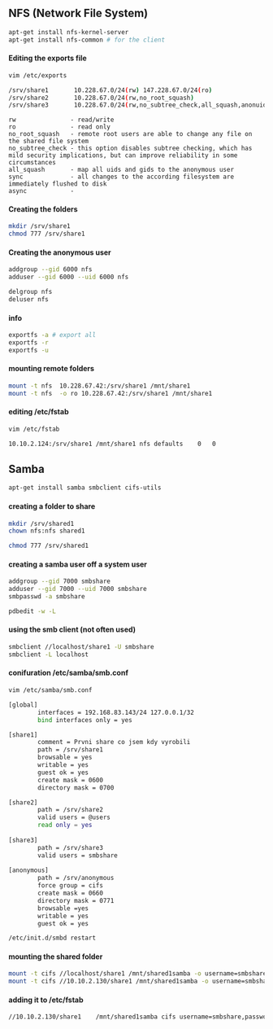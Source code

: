 
## NFS (Network File System)
```bash
apt-get install nfs-kernel-server
apt-get install nfs-common # for the client
```
#### Editing the exports file
```bash
vim /etc/exports
```
```bash
/srv/share1       10.228.67.0/24(rw) 147.228.67.0/24(ro)
/srv/share2       10.228.67.0/24(rw,no_root_squash)
/srv/share3       10.228.67.0/24(rw,no_subtree_check,all_squash,anonuid=6000,anongid=6000)
```
```
rw               - read/write
ro               - read only
no_root_squash   - remote root users are able to change any file on the shared file system
no_subtree_check - this option disables subtree checking, which has mild security implications, but can improve reliability in some circumstances
all_squash       - map all uids and gids to the anonymous user
sync             - all changes to the according filesystem are immediately flushed to disk
async            - 
```
#### Creating  the folders
```bash
mkdir /srv/share1
chmod 777 /srv/share1
```
#### Creating  the anonymous user
```bash
addgroup --gid 6000 nfs
adduser --gid 6000 --uid 6000 nfs

delgroup nfs
deluser nfs
```
#### info
```bash
exportfs -a # export all
exportfs -r
exportfs -u
```
#### mounting remote folders
```bash
mount -t nfs  10.228.67.42:/srv/share1 /mnt/share1
mount -t nfs  -o ro 10.228.67.42:/srv/share1 /mnt/share1
```
#### editing /etc/fstab
```bash
vim /etc/fstab
```
```bash
10.10.2.124:/srv/share1 /mnt/share1 nfs defaults    0   0
```
## Samba
```bash
apt-get install samba smbclient cifs-utils
```
#### creating a folder to share
```bash
mkdir /srv/shared1
chown nfs:nfs shared1

chmod 777 /srv/shared1
```
#### creating a samba user off a system user
```bash
addgroup --gid 7000 smbshare
adduser --gid 7000 --uid 7000 smbshare
smbpasswd -a smbshare
```
```bash
pdbedit -w -L
```
#### using the smb client (not often used)
```bash
smbclient //localhost/share1 -U smbshare
smbclient -L localhost
```
#### conifuration /etc/samba/smb.conf
```bash
vim /etc/samba/smb.conf
```
```bash
[global]
        interfaces = 192.168.83.143/24 127.0.0.1/32
        bind interfaces only = yes

[share1]
        comment = Prvni share co jsem kdy vyrobili
        path = /srv/share1
        browsable = yes
        writable = yes
        guest ok = yes
        create mask = 0600
        directory mask = 0700

[share2]
        path = /srv/share2
        valid users = @users
        read only = yes
        
[share3]
        path = /srv/share3
        valid users = smbshare
        
[anonymous]
        path = /srv/anonymous
        force group = cifs
        create mask = 0660
        directory mask = 0771
        browsable =yes
        writable = yes
        guest ok = yes
```
```bash
/etc/init.d/smbd restart
```
#### mounting the shared folder
```bash
mount -t cifs //localhost/share1 /mnt/shared1samba -o username=smbshare
mount -t cifs //10.10.2.130/share1 /mnt/shared1samba -o username=smbshare
```

#### adding it to /etc/fstab
```bash
//10.10.2.130/share1	/mnt/shared1samba cifs username=smbshare,password=smbshare	0	0
```
